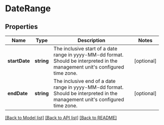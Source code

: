 # DateRange

## Properties
Name | Type | Description | Notes
------------ | ------------- | ------------- | -------------
**startDate** | **string** | The inclusive start of a date range in yyyy-MM-dd format. Should be interpreted in the management unit&#39;s configured time zone. | [optional] 
**endDate** | **string** | The inclusive end of a date range in yyyy-MM-dd format. Should be interpreted in the management unit&#39;s configured time zone. | [optional] 

[[Back to Model list]](../README.md#documentation-for-models) [[Back to API list]](../README.md#documentation-for-api-endpoints) [[Back to README]](../README.md)


